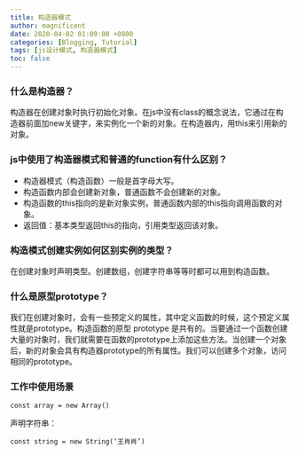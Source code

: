 ```yaml
---
title: 构造器模式
author: magnificent
date: 2020-04-02 01:09:00 +0800
categories: [Blogging, Tutorial]
tags: [js设计模式, 构造器模式]
toc: false
---
```


### 什么是构造器？

构造器在创建对象时执行初始化对象。在js中没有class的概念说法，它通过在构造器前面加new关键字，来实例化一个新的对象。在构造器内，用this来引用新的对象。

### js中使用了构造器模式和普通的function有什么区别？

* 构造器模式（构造函数）一般是首字母大写。
* 构造函数内部会创建新对象，普通函数不会创建新的对象。
* 构造函数的this指向的是新对象实例，普通函数内部的this指向调用函数的对象。
* 返回值：基本类型返回this的指向，引用类型返回该对象。

### 构造模式创建实例如何区别实例的类型？

在创建对象时声明类型。创建数组，创建字符串等等时都可以用到构造函数。

### 什么是原型prototype？

我们在创建对象时，会有一些预定义的属性，其中定义函数的时候，这个预定义属性就是prototype。构造函数的原型 prototype 是共有的。当要通过一个函数创建大量的对象时，我们就需要在函数的prototype上添加这些方法。当创建一个对象后，新的对象会具有构造器prototype的所有属性。我们可以创建多个对象，访问相同的prototype。

### 工作中使用场景

```console
const array = new Array()
```

声明字符串：

```console
const string = new String(‘王肖肖’)
```
